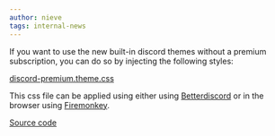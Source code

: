 ```yaml
---
author: nieve
tags: internal-news
---
```


If you want to use the new built-in discord themes without a premium subscription, you can do so by injecting the following styles:

[discord-premium.theme.css](https://ac615223s5.github.io/discord-premium-theme/discord-premium.theme.css)

This css file can be applied using either using [Betterdiscord](https://betterdiscord.app/) or in the browser using [Firemonkey](https://addons.mozilla.org/en-US/firefox/addon/firemonkey/).

[Source code](https://github.com/ac615223s5/discord-premium-theme/)